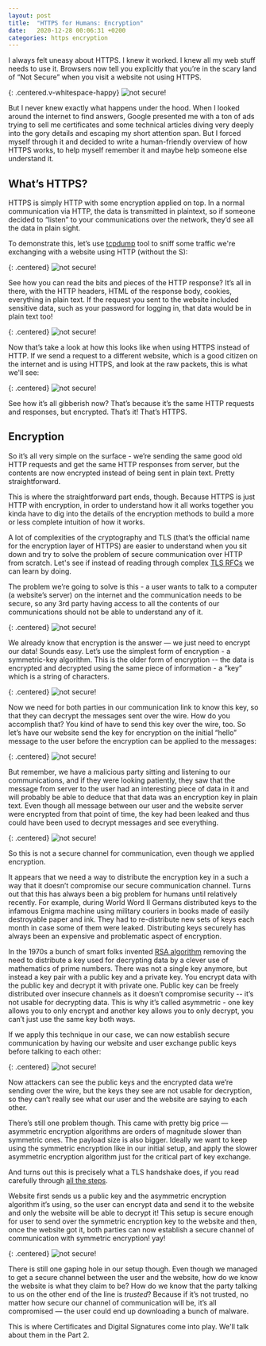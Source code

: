```yaml
---
layout: post
title:  "HTTPS for Humans: Encryption"
date:   2020-12-28 00:06:31 +0200
categories: https encryption
---
```

I always felt uneasy about HTTPS. I knew it worked. I knew all my web stuff needs to use it. Browsers now tell you explicitly that you’re in the scary land of “Not Secure” when you visit a website not using HTTPS.

{: .centered.v-whitespace-happy}
![not secure!](/assets/not-secure.png)

But I never knew exactly what happens under the hood. When I looked around the internet to find answers, Google presented me with a ton of ads trying to sell me certificates and some technical articles diving very deeply into the gory details and escaping my short attention span. But I forced myself through it and decided to write a human-friendly overview of how HTTPS works, to help myself remember it and maybe help someone else understand it.

## What’s HTTPS?

HTTPS is simply HTTP with some encryption applied on top. In a normal communication via HTTP, the data is transmitted in plaintext, so if someone decided to “listen” to your communications over the network, they’d see all the data in plain sight.

To demonstrate this, let’s use [tcpdump](https://en.wikipedia.org/wiki/Tcpdump) tool to sniff some traffic we're exchanging with a website using HTTP (without the S):

{: .centered}
![not secure!](/assets/tcpdump-screenshot-1.png)

See how you can read the bits and pieces of the HTTP response? It’s all in there, with the HTTP headers, HTML of the response body, cookies, everything in plain text. If the request you sent to the website included sensitive data, such as your password for logging in, that data would be in plain text too!


{: .centered}
![not secure!](/assets/tcpdump-screenshot-2.png)


Now that’s take a look at how this looks like when using HTTPS instead of HTTP. If we send a request to a different website, which is a good citizen on the internet and is using HTTPS, and look at the raw packets, this is what we'll see:

{: .centered}
![not secure!](/assets/tcpdump-screenshot-3.png)

See how it’s all gibberish now? That’s because it’s the same HTTP requests and responses, but encrypted. That’s it! That’s HTTPS.

## Encryption

So it’s all very simple on the surface - we’re sending the same good old HTTP requests and get the same HTTP responses from server, but the contents are now encrypted instead of being sent in plain text. Pretty straightforward.

This is where the straightforward part ends, though. Because HTTPS is just HTTP with encryption, in order to understand how it all works together you kinda have to dig into the details of the encryption methods to build a more or less complete intuition of how it works.

A lot of complexities of the cryptography and TLS (that’s the official name for the encryption layer of HTTPS) are easier to understand when you sit down and try to solve the problem of secure communication over HTTP from scratch. Let's see if instead of reading through complex [TLS RFCs](https://tools.ietf.org/html/rfc5246) we can learn by doing.

The problem we’re going to solve is this - a user wants to talk to a computer (a website’s server) on the internet and the communication needs to be secure, so any 3rd party having access to all the contents of our communications should not be able to understand any of it.

{: .centered}
![not secure!](/assets/comms-drawing-1.png)

We already know that encryption is the answer — we just need to encrypt our data! Sounds easy. Let’s use the simplest form of encryption - a symmetric-key algorithm. This is the older form of encryption -- the data is encrypted and decrypted using the same piece of information - a “key” which is a string of characters.

{: .centered}
![not secure!](/assets/comms-drawing-2.png)

Now we need for both parties in our communication link to know this key, so that they can decrypt the messages sent over the wire. How do you accomplish that? You kind of have to send this key over the wire, too. So let’s have our website send the key for encryption on the initial “hello” message to the user before the encryption can be applied to the messages:

{: .centered}
![not secure!](/assets/comms-drawing-3.png)

But remember, we have a malicious party sitting and listening to our communications, and if they were looking patiently, they saw that the message from server to the user had an interesting piece of data in it and will probably be able to deduce that that data was an encryption key in plain text. Even though all message between our user and the website server were encrypted from that point of time, the key had been leaked and thus could have been used to decrypt messages and see everything.

{: .centered}
![not secure!](/assets/comms-drawing-4.png)

So this is not a secure channel for communication, even though we applied encryption.

It appears that we need a way to distribute the encryption key in a such a way that it doesn’t compromise our secure communication channel. Turns out that this has always been a big problem for humans until relatively recently. For example, during World Word II Germans distributed keys to the infamous Enigma machine using military couriers in books made of easily destroyable paper and ink. They had to re-distribute new sets of keys each month in case some of them were leaked. Distributing keys securely has always been an expensive and problematic aspect of encryption.

In the 1970s a bunch of smart folks invented [RSA algorithm](https://en.wikipedia.org/wiki/RSA_(cryptosystem)) removing the need to distribute a key used for decrypting data by a clever use of mathematics of prime numbers. There was not a single key anymore, but instead a key pair with a public key and a private key. You encrypt data with the public key and decrypt it with private one. Public key can be freely distributed over insecure channels as it doesn’t compromise security -- it’s not usable for decrypting data. This is why it’s called asymmetric - one key allows you to only encrypt and another key allows you to only decrypt, you can’t just use the same key both ways.

If we apply this technique in our case, we can now establish secure communication by having our website and user exchange public keys before talking to each other:

{: .centered}
![not secure!](/assets/comms-drawing-5.png)

Now attackers can see the public keys and the encrypted data we’re sending over the wire, but the keys they see are not usable for decryption, so they can’t really see what our user and the website are saying to each other.

There’s still one problem though. This came with pretty big price — asymmetric encryption algorithms are orders of magnitude slower than symmetric ones. The payload size is also bigger. Ideally we want to keep using the symmetric encryption like in our initial setup, and apply the slower asymmetric encryption algorithm just for the critical part of key exchange.

And turns out this is precisely what a TLS handshake does, if you read carefully through [all the steps](https://www.cloudflare.com/learning/ssl/what-happens-in-a-tls-handshake/).

Website first sends us a public key and the asymmetric encryption algorithm it’s using, so the user can encrypt data and send it to the website and only the website will be able to decrypt it! This setup is secure enough for user to send over the symmetric encryption key to the website and then, once the website got it, both parties can now establish a secure channel of communication with symmetric encryption! yay!

{: .centered}
![not secure!](/assets/comms-drawing-6.png)

There is still one gaping hole in our setup though. Even though we managed to get a secure channel between the user and the website, how do we know the website is what they claim to be? How do we know that the party talking to us on the other end of the line is _trusted_? Because if it’s not trusted, no matter how secure our channel of communication will be, it’s all compromised — the user could end up downloading a bunch of malware.

This is where Certificates and Digital Signatures come into play. We'll talk about them in the Part 2.
